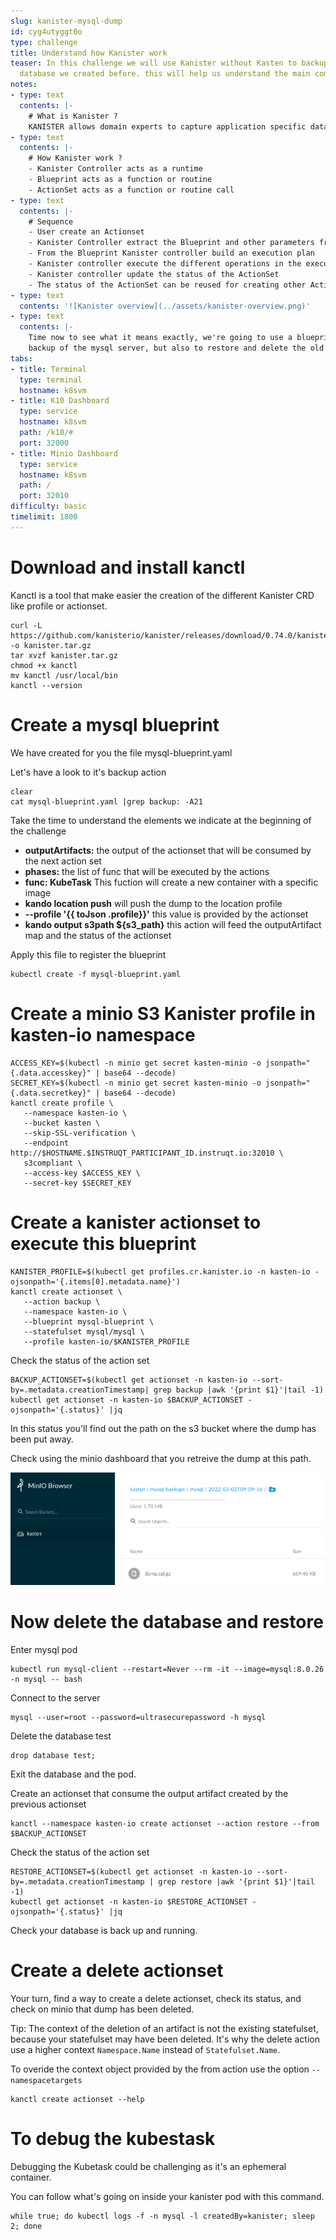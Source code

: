 ```yaml
---
slug: kanister-mysql-dump
id: cyg4utyggt0o
type: challenge
title: Understand how Kanister work
teaser: In this challenge we will use Kanister without Kasten to backup the mysql
  database we created before. this will help us understand the main component of Kanister
notes:
- type: text
  contents: |-
    # What is Kanister ?
    KANISTER allows domain experts to capture application specific data management tasks in blueprints which can be easily shared and extended. The framework takes care of the tedious details around execution on Kubernetes and presents a homogeneous operational experience across applications at scale.
- type: text
  contents: |-
    # How Kanister work ?
    - Kanister Controller acts as a runtime
    - Blueprint acts as a function or routine
    - ActionSet acts as a function or routine call
- type: text
  contents: |-
    # Sequence
    - User create an Actionset
    - Kanister Controller extract the Blueprint and other parameters from the ActionSet
    - From the Blueprint Kanister controller build an execution plan
    - Kanister controller execute the different operations in the execution plan
    - Kanister controller update the status of the ActionSet
    - The status of the ActionSet can be reused for creating other ActionSet, for instance a restore ActionSet can be  built from a backup ActionSet
- type: text
  contents: '![Kanister overview](../assets/kanister-overview.png)'
- type: text
  contents: |-
    Time now to see what it means exactly, we're going to use a blueprint to create
    backup of the mysql server, but also to restore and delete the old backups.
tabs:
- title: Terminal
  type: terminal
  hostname: k8svm
- title: K10 Dashboard
  type: service
  hostname: k8svm
  path: /k10/#
  port: 32000
- title: Minio Dashboard
  type: service
  hostname: k8svm
  path: /
  port: 32010
difficulty: basic
timelimit: 1800
---
```


# Download and install kanctl

Kanctl is a tool that make easier the creation of the different Kanister CRD like profile or actionset.

```
curl -L https://github.com/kanisterio/kanister/releases/download/0.74.0/kanister_0.74.0_linux_amd64.tar.gz -o kanister.tar.gz
tar xvzf kanister.tar.gz
chmod +x kanctl
mv kanctl /usr/local/bin
kanctl --version
```

# Create a mysql blueprint

We have created for you the file mysql-blueprint.yaml

Let's have a look to it's backup action
```
clear
cat mysql-blueprint.yaml |grep backup: -A21
```

Take the time to understand the elements we indicate at the beginning of the challenge
- **outputArtifacts:** the output of the actionset that will be consumed by the next action set
- **phases:** the list of func that will be executed by the actions
- **func: KubeTask** This fuction will create a new container with a specific image
- **kando location push** will push the dump to the location profile
- **--profile '{{ toJson .profile}}'** this value is provided by the actionset
- **kando output s3path ${s3_path}** this action will feed the outputArtifact map and the status of the actionset

Apply this file to register the blueprint
```
kubectl create -f mysql-blueprint.yaml
```

# Create a minio S3 Kanister profile in kasten-io namespace

```
ACCESS_KEY=$(kubectl -n minio get secret kasten-minio -o jsonpath="{.data.accesskey}" | base64 --decode)
SECRET_KEY=$(kubectl -n minio get secret kasten-minio -o jsonpath="{.data.secretkey}" | base64 --decode)
kanctl create profile \
   --namespace kasten-io \
   --bucket kasten \
   --skip-SSL-verification \
   --endpoint http://$HOSTNAME.$INSTRUQT_PARTICIPANT_ID.instruqt.io:32010 \
   s3compliant \
   --access-key $ACCESS_KEY \
   --secret-key $SECRET_KEY
```


# Create a kanister actionset to execute this blueprint

```
KANISTER_PROFILE=$(kubectl get profiles.cr.kanister.io -n kasten-io -ojsonpath='{.items[0].metadata.name}')
kanctl create actionset \
   --action backup \
   --namespace kasten-io \
   --blueprint mysql-blueprint \
   --statefulset mysql/mysql \
   --profile kasten-io/$KANISTER_PROFILE
```

Check the status of the action set
```
BACKUP_ACTIONSET=$(kubectl get actionset -n kasten-io --sort-by=.metadata.creationTimestamp| grep backup |awk '{print $1}'|tail -1)
kubectl get actionset -n kasten-io $BACKUP_ACTIONSET -ojsonpath='{.status}' |jq
```

In this status you'll find out the path on the s3 bucket where the dump has been put away.

Check using the minio dashboard that you retreive the dump at this path.

![Dump in minio](../assets/dump-in-minio.png)

# Now delete the database and restore



Enter mysql pod
```
kubectl run mysql-client --restart=Never --rm -it --image=mysql:8.0.26 -n mysql -- bash
```


Connect to the server
```
mysql --user=root --password=ultrasecurepassword -h mysql
```


Delete the database test
```
drop database test;
```

Exit the database and the pod.

Create an actionset that consume the output artifact created by the previous actionset

```
kanctl --namespace kasten-io create actionset --action restore --from $BACKUP_ACTIONSET
```

Check the status of the action set
```
RESTORE_ACTIONSET=$(kubectl get actionset -n kasten-io --sort-by=.metadata.creationTimestamp | grep restore |awk '{print $1}'|tail -1)
kubectl get actionset -n kasten-io $RESTORE_ACTIONSET -ojsonpath='{.status}' |jq
```

Check your database is back up and running.

# Create a delete actionset

Your turn, find a way to create a delete actionset, check its status, and check on minio that dump
has been deleted.

Tip: The context of the deletion of an artifact is not the existing statefulset, because your statefulset may
have been deleted. It's why the delete action use a higher context `Namespace.Name` instead of `Statefulset.Name`.

To overide the context object provided by the from action use the option `--namespacetargets`

```
kanctl create actionset --help
```

# To debug the kubestask

Debugging the Kubetask could be challenging as it's an ephemeral container.

You can follow what's going on inside your kanister pod with this command.

```
while true; do kubectl logs -f -n mysql -l createdBy=kanister; sleep 2; done
```



